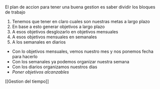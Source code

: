 El plan de accion para tener una buena gestion es saber dividir los bloques de trabajo
1. Tenemos que tener en claro cuales son nuestras metas a largo plazo
2. En base a esto generar objetivos a largo plazo
3. A esos objetivos desglozarlo en objetivos mensuales
4. A esos objetivos mensuales en semanales
5. A los semanales en diarios
- Con lo objetivos mensuales, vemos nuestro mes y nos ponemos fecha para hacerlo
- Con los semanales ya podemos organizar nuestra semana 
- Con los diarios organizamos nuestros dias
- *Poner objetivos alcanzables*


[[Gestion del tiempo]]